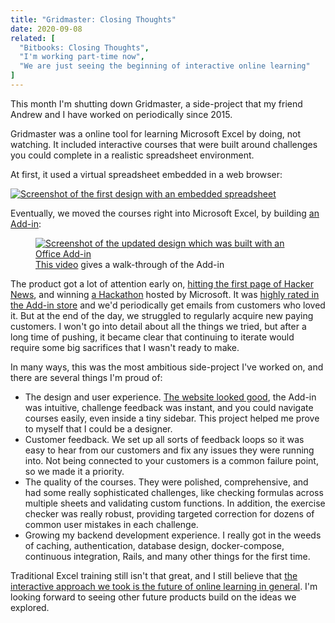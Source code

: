 ```yaml
---
title: "Gridmaster: Closing Thoughts"
date: 2020-09-08
related: [
  "Bitbooks: Closing Thoughts",
  "I'm working part-time now",
  "We are just seeing the beginning of interactive online learning"
]
---
```


This month I'm shutting down Gridmaster, a side-project that my friend Andrew and I have worked on periodically since 2015.

Gridmaster was a online tool for learning Microsoft Excel by doing, not watching. It included interactive courses that were built around challenges you could complete in a realistic spreadsheet environment.

At first, it used a virtual spreadsheet embedded in a web browser:

[![Screenshot of the first design with an embedded spreadsheet]({{site.url}}/assets/images/gridmaster-early.png)](https://web.archive.org/web/20161117174726/http://gridmaster.io/courses/intro-to-functions/challenge--basic-calculations)

Eventually, we moved the courses right into Microsoft Excel, by building [an Add-in](https://web.archive.org/web/20200426173247/https://appsource.microsoft.com/en-us/product/office/WA104381078):


<figure>
  <a href="{{site.url}}/assets/images/gridmaster-2018.png">
    <img src="{{site.url}}/assets/images/gridmaster-2018.png" alt="Screenshot of the updated design which was built with an Office Add-in" />
  </a>
  <figcaption><a href="https://www.youtube.com/watch?v=FPSjY0nTCWM" target="_blank">This video</a> gives a walk-through of the Add-in</figcaption>
</figure>

The product got a lot of attention early on, [hitting the first page of Hacker News](https://news.ycombinator.com/item?id=12938636), and winning [a Hackathon](https://devpost.com/software/gridmaster) hosted by Microsoft. It was [highly rated in the Add-in store]({{site.url}}/assets/images/gridmaster-addin-store.png) and we'd periodically get emails from customers who loved it. But at the end of the day, we struggled to regularly acquire new paying customers. I won't go into detail about all the things we tried, but after a long time of pushing, it became clear that continuing to iterate would require some big sacrifices that I wasn't ready to make.

In many ways, this was the most ambitious side-project I've worked on, and there are several things I'm proud of:
- The design and user experience. [The website looked good](https://web.archive.org/web/20190317130901/https://gridmaster.io/), the Add-in was intuitive, challenge feedback was instant, and you could navigate courses easily, even inside a tiny sidebar. This project helped me prove to myself that I could be a designer.
- Customer feedback. We set up all sorts of feedback loops so it was easy to hear from our customers and fix any issues they were running into. Not being connected to your customers is a common failure point, so we made it a priority.
- The quality of the courses. They were polished, comprehensive, and had some really sophisticated challenges, like checking formulas across multiple sheets and validating custom functions. In addition, the exercise checker was really robust, providing targeted correction for dozens of common user mistakes in each challenge.
- Growing my backend development experience. I really got in the weeds of caching, authentication, database design, docker-compose, continuous integration, Rails, and many other things for the first time.


Traditional Excel training still isn't that great, and I still believe that [the interactive approach we took is the future of online learning in general]({{site.url}}/2015/10/20/we-are-just-seeing-the-beginning-of-interactive-online-learning/). I'm looking forward to seeing other future products build on the ideas we explored.
